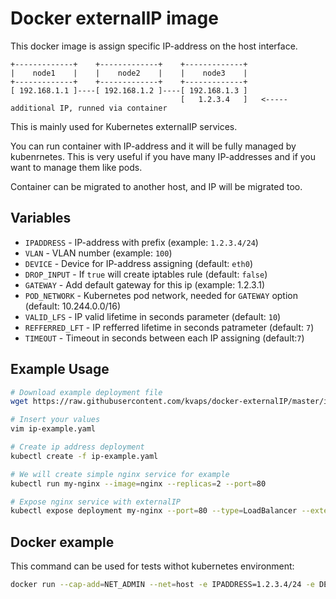 Docker externalIP image 
=======================

This docker image is assign specific IP-address on the host interface.

```
+-------------+    +-------------+    +-------------+
|    node1    |    |    node2    |    |    node3    |
+-------------+    +-------------+    +-------------+
[ 192.168.1.1 ]----[ 192.168.1.2 ]----[ 192.168.1.3 ]
                                      [   1.2.3.4   ]   <----- additional IP, runned via container
```

This is mainly used for Kubernetes externalIP services.

You can run container with IP-address and it will be fully managed by kubenrnetes.
This is very useful if you have many IP-addresses and if you want to manage them like pods.

Container can be migrated to another host, and IP will be migrated too.

Variables
---------
* `IPADDRESS` - IP-address with prefix (example: `1.2.3.4/24`)
* `VLAN` - VLAN number (example: `100`)
* `DEVICE` - Device for IP-address assigning (default: `eth0`)
* `DROP_INPUT` - If `true` will create iptables rule (default: `false`)
* `GATEWAY` - Add default gateway for this ip (example: 1.2.3.1)
* `POD_NETWORK` - Kubernetes pod network, needed for `GATEWAY` option (default: 10.244.0.0/16)
* `VALID_LFS` - IP valid lifetime in seconds parameter (default: `10`)
* `REFFERRED_LFT` - IP refferred lifetime in seconds patrameter (default: `7`)
* `TIMEOUT` - Timeout in seconds between each IP assigning (default:`7`)


Example Usage
-------------

```bash
# Download example deployment file
wget https://raw.githubusercontent.com/kvaps/docker-externalIP/master/ip-example.yaml

# Insert your values
vim ip-example.yaml

# Create ip address deployment
kubectl create -f ip-example.yaml

# We will create simple nginx service for example
kubectl run my-nginx --image=nginx --replicas=2 --port=80

# Expose nginx service with externalIP
kubectl expose deployment my-nginx --port=80 --type=LoadBalancer --external-ip=1.2.3.4
```

Docker example
--------------

This command can be used for tests withot kubernetes environment:

```bash
docker run --cap-add=NET_ADMIN --net=host -e IPADDRESS=1.2.3.4/24 -e DEVICE=br0 -e VLAN=100 -e DROP_INPUT=true kvaps/external-ip
```
